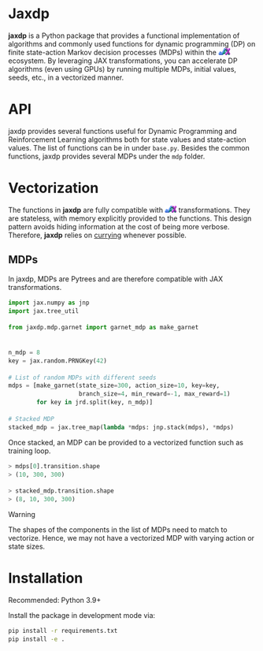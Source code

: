 # Jaxdp


**jaxdp** is a Python package that provides a functional implementation of algorithms and commonly used functions for dynamic programming (DP) on finite state-action Markov decision processes (MDPs) within the <img src="https://raw.githubusercontent.com/google/jax/main/images/jax_logo_250px.png" width = 24px alt="logo"></img> ecosystem. By leveraging JAX transformations, you can accelerate DP algorithms (even using GPUs) by running multiple MDPs, initial values, seeds, etc., in a vectorized manner.

# API

jaxdp provides several functions useful for Dynamic Programming and Reinforcement Learning algorithms both for state values and state-action values. The list of functions can be in under `base.py`. Besides the common functions, jaxdp provides several MDPs under the `mdp` folder.


# Vectorization

The functions in **jaxdp** are fully compatible with <img src="https://raw.githubusercontent.com/google/jax/main/images/jax_logo_250px.png" width = 24px alt="logo"></img> transformations.  They are stateless, with memory explicitly provided to the functions. This design pattern avoids hiding information at the cost of being more verbose. Therefore, **jaxdp** relies on [currying](https://docs.python.org/3/library/functools.html) whenever possible.


## MDPs

In jaxdp, MDPs are Pytrees and are therefore compatible with JAX transformations.

```Python
import jax.numpy as jnp
import jax.tree_util

from jaxdp.mdp.garnet import garnet_mdp as make_garnet


n_mdp = 8
key = jax.random.PRNGKey(42)

# List of random MDPs with different seeds
mdps = [make_garnet(state_size=300, action_size=10, key=key,
                    branch_size=4, min_reward=-1, max_reward=1)
        for key in jrd.split(key, n_mdp)]

# Stacked MDP
stacked_mdp = jax.tree_map(lambda *mdps: jnp.stack(mdps), *mdps)
```

Once stacked, an MDP can be provided to a vectorized function such as training loop.

```Python
> mdps[0].transition.shape
> (10, 300, 300)

> stacked_mdp.transition.shape
> (8, 10, 300, 300)
```

> [!warning]
> The shapes of the components in the list of MDPs need to match to vectorize. Hence, we may not have a vectorized MDP with varying action or state sizes.

# Installation

Recommended: Python 3.9+

Install the package in development mode via:

```bash
pip install -r requirements.txt
pip install -e .
```
